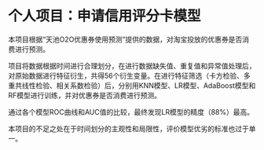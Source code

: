 # 个人项目：申请信用评分卡模型

本项目根据“天池O2O优惠券使用预测”提供的数据，对淘宝投放的优惠券是否消费进行预测。

项目将数据根据时间进行合理划分，在进行数据缺失值、重复值和异常值处理后，对原始数据进行特征衍生，共得56个衍生变量。在进行特征筛选（卡方检验、多重共线性检验、相关系数检验）后，分别用KNN模型、LR模型、AdaBoost模型和RF模型进行训练，并对优惠券是否消费进行预测。

通过各个模型ROC曲线和AUC值的比较，最终发现LR模型的精度（88%）最高。

本项目的不足之处在于时间划分的主观性和局限性，评价模型优劣的标准也过于单一。

